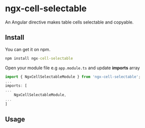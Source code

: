 # ngx-cell-selectable

An Angular directive makes table cells selectable and copyable.

## Install

You can get it on npm.

```bat
npm install ngx-cell-selectable
```

Open your module file e.g `app.module.ts` and update **imports** array

```ts
import { NgxCellSelectableModule } from 'ngx-cell-selectable';
...
imports: [
...
    NgxCellSelectableModule,
...
]
```

## Usage
